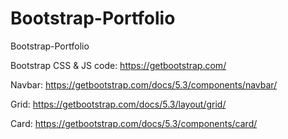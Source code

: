 # Bootstrap-Portfolio
Bootstrap-Portfolio

Bootstrap CSS & JS code: https://getbootstrap.com/

Navbar: https://getbootstrap.com/docs/5.3/components/navbar/

Grid: https://getbootstrap.com/docs/5.3/layout/grid/

Card: https://getbootstrap.com/docs/5.3/components/card/
